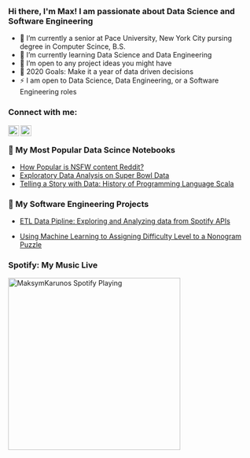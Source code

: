 <a href="https://sourcerer.io/maksymkarunos"><img src="https://img.shields.io/badge/Python-31%20commits-orange.svg" alt=""></a>
<a href="https://sourcerer.io/maksymkarunos"><img src="https://img.shields.io/badge/JavaScript-25%20commits-orange.svg" alt=""></a>
<a href="https://sourcerer.io/maksymkarunos"><img src="https://img.shields.io/badge/C-24%20commits-orange.svg" alt=""></a>
<a href="https://sourcerer.io/maksymkarunos"><img src="https://img.shields.io/badge/C++-14%20commits-orange.svg" alt=""></a>
### Hi there, I'm Max! I am passionate about Data Science and Software Engineering

- 🔭 I’m currently a senior at Pace University, New York City pursing degree in Computer Scince, B.S.
- 🌱 I’m currently learning Data Science and Data Engineering
- 👯 I’m open to any project ideas you might have
- 🥅 2020 Goals: Make it a year of data driven decisions
- ⚡ I am open to Data Science, Data Engineering, or a Software Engineering roles 

### Connect with me:

[<img align="left" alt="maksymKarunos | LinkedIn" width="22px" src="https://cdn.jsdelivr.net/npm/simple-icons@v3/icons/linkedin.svg" />][linkedin]
[<img align="left" alt="maksymKarunos | LinkedIn" width="22px" src="https://cdn.jsdelivr.net/npm/simple-icons@v3/icons/gmail.svg" />](mailto:maksim.karunos@gmail.com?subject=[GitHub]%20Source%20Han%20Sans)
<br />



### 📕 My Most Popular Data Scince Notebooks

<!-- BLOG-POST-LIST:START -->
- [How Popular is NSFW content Reddit?](https://www.kaggle.com/maksymkarunos/does-nsfw-content-hype-on-reddit)
- [Exploratory Data Analysis on Super Bowl Data](https://github.com/MaksymKarunos/Data-Analysis-on-Super-Bowl-Data/blob/master/notebook.ipynb)
- [Telling a Story with Data: History of Programming Language Scala](https://github.com/MaksymKarunos/GitHubHistoryofScala/blob/master/notebook.ipynb)
<!-- BLOG-POST-LIST:END -->

### 📕 My Software Engineering Projects

<!-- BLOG-POST-LIST:START -->
- [ETL Data Pipline: Exploring and Analyzing data from Spotify APIs](https://github.com/MaksymKarunos/Spotify-Me-)
<!-- BLOG-POST-LIST:END --


### 📕 My Machine Learning Projects

<!-- BLOG-POST-LIST:START -->
- [Using Machine Learning to Assigning Difficulty Level to a Nonogram Puzzle](https://github.com/MaksymKarunos/NonogramSolver)
<!-- BLOG-POST-LIST:END -->



[linkedin]: https://www.linkedin.com/in/mkarunos/

### Spotify: My Music Live 
[<img src="https://now-playing-codestackr.vercel.app/api/spotify-playing" alt="MaksymKarunos Spotify Playing" width="350" />](https://open.spotify.com/user/31jznq5cnfhfuaqbwwbkho2xlgna?si=ovGF5mqKRG6QK2QzWyYygw)
